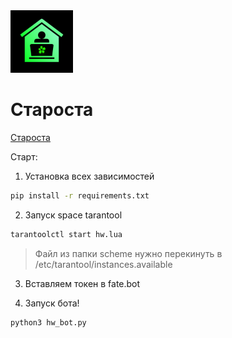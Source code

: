 <img src="https://github.com/ICQ-BOTS/hw_bot/blob/main/hw.png" width="100" height="100">


# Староста
[Староста](https://icq.im/hw_bot)

Старт:
1. Установка всех зависимостей 
```bash
pip install -r requirements.txt
```

2. Запуск space tarantool
```bash
tarantoolctl start hw.lua
```
> Файл из папки scheme нужно перекинуть в /etc/tarantool/instances.available

3. Вставляем токен в fate.bot

4. Запуск бота!
```bash
python3 hw_bot.py
```